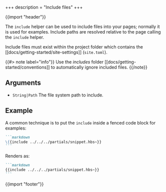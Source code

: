 +++
description = "Include files"
+++

{{import "header"}}

The `include` helper can be used to include files into your pages; normally it is used for examples. Include paths are resolved relative to the page calling the `include` helper.

Include files must exist within the project folder which contains the [[docs/getting-started/site-settings]] (`site.toml`).

{{#> note label="info"}}
Use the *includes* folder [[docs/getting-started/conventions]] to automatically ignore included files.
{{/note}}

## Arguments

* `String|Path` The file system path to include.

## Example

A common technique is to put the `include` inside a fenced code block for examples:

````markdown
```markdown
\{{include ../../../partials/snippet.hbs~}}
```
````

Renders as:

````markdown
```markdown
{{include ../../../partials/snippet.hbs~}}
```
````

{{import "footer"}}
